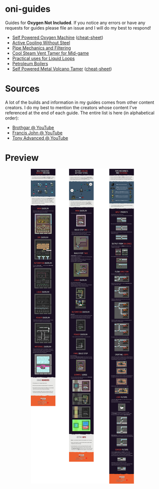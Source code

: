 # oni-guides

Guides for **Oxygen Not Included**. If you notice any errors or have any requests for guides please file an issue and I will do my best to respond!

- [Self Powered Oxygen Machine](./self-powered-oxygen-machine.png) ([cheat-sheet](./cheat-sheets/self-powered-oxygen-machine-cheat-sheet.png))
- [Active Cooling Without Steel](./active-cooling-without-steel.png)
- [Pipe Mechanics and Filtering](./pipe-mechanics-and-filtering.png)
- [Cool Steam Vent Tamer for Mid-game](./cool-steam-vent-tamer-for-mid-game.png)
- [Practical uses for Liquid Loops](./practical-uses-for-liquid-loops.png)
- [Petroleum Boilers](./petroleum-boilers.png)
- [Self Powered Metal Volcano Tamer](./self-powered-metal-volcano-tamer.png) ([cheat-sheet](./cheat-sheets/self-powered-metal-volcano-tamer-cheat-sheet.png))

# Sources

A lot of the builds and information in my guides comes from other content creators. I do my best to mention the creators whose content I've referenced at the end of each guide. The entire list is here (in alphabetical order):

- [Brothgar @ YouTube](https://www.youtube.com/channel/UC1BZnq-fX0Ea4ka4d8cnc0w)
- [Francis John @ YouTube](https://www.youtube.com/channel/UCk6C1z_ErW4XssWUdDSfV7Q)
- [Tony Advanced @ YouTube](https://www.youtube.com/channel/UC3LfCJ2vQi-vSP6JXLG6l5w)

# Preview

<p align="center">
  <img src="./assets/oni-guides-preview.png">
</p>
